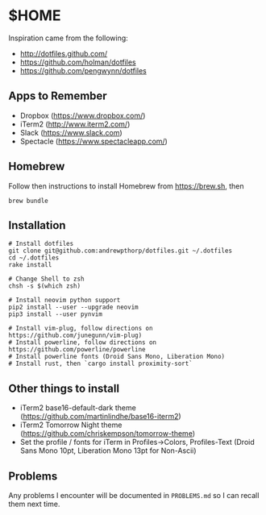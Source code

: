 # $HOME

Inspiration came from the following:

* http://dotfiles.github.com/
* https://github.com/holman/dotfiles
* https://github.com/pengwynn/dotfiles

## Apps to Remember

* Dropbox (https://www.dropbox.com/)
* iTerm2 (http://www.iterm2.com/)
* Slack (https://www.slack.com)
* Spectacle (https://www.spectacleapp.com/)

## Homebrew

Follow then instructions to install Homebrew from https://brew.sh, then

    brew bundle

## Installation

    # Install dotfiles
    git clone git@github.com:andrewpthorp/dotfiles.git ~/.dotfiles
    cd ~/.dotfiles
    rake install

    # Change Shell to zsh
    chsh -s $(which zsh)

    # Install neovim python support
    pip2 install --user --upgrade neovim
    pip3 install --user pynvim

    # Install vim-plug, follow directions on https://github.com/junegunn/vim-plug)
    # Install powerline, follow directions on https://github.com/powerline/powerline
    # Install powerline fonts (Droid Sans Mono, Liberation Mono)
    # Install rust, then `cargo install proximity-sort`

## Other things to install

- iTerm2 base16-default-dark theme (https://github.com/martinlindhe/base16-iterm2)
- iTerm2 Tomorrow Night theme (https://github.com/chriskempson/tomorrow-theme)
- Set the profile / fonts for iTerm in Profiles->Colors, Profiles-Text (Droid Sans Mono 10pt, Liberation Mono 13pt for Non-Ascii)

## Problems

Any problems I encounter will be documented in `PROBLEMS.md` so I can recall them next time.

